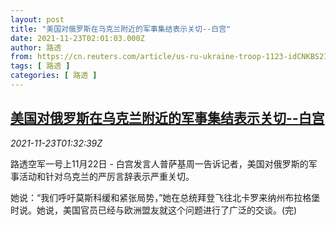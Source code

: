 ```yaml
---
layout: post
title: "美国对俄罗斯在乌克兰附近的军事集结表示关切--白宫"
date: 2021-11-23T02:01:03.000Z
author: 路透
from: https://cn.reuters.com/article/us-ru-ukraine-troop-1123-idCNKBS2I803P
tags: [ 路透 ]
categories: [ 路透 ]
---
```

<!--1637632863000-->
[美国对俄罗斯在乌克兰附近的军事集结表示关切--白宫](https://cn.reuters.com/article/us-ru-ukraine-troop-1123-idCNKBS2I803P)
------

<div>
<div><i>2021-11-23T01:32:39Z</i></div><p>路透空军一号上11月22日 - 白宫发言人普萨基周一告诉记者，美国对俄罗斯的军事活动和针对乌克兰的严厉言辞表示严重关切。</p><p>她说：“我们呼吁莫斯科缓和紧张局势，”她在总统拜登飞往北卡罗来纳州布拉格堡时说。她说，美国官员已经与欧洲盟友就这个问题进行了广泛的交谈。(完)</p>
</div>
